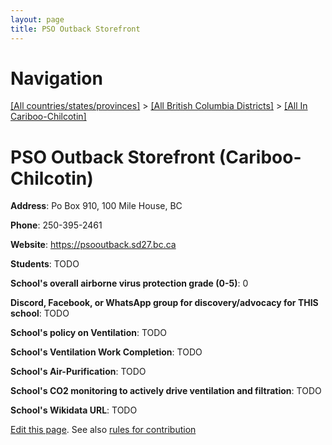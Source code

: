 ```yaml
---
layout: page
title: PSO Outback Storefront
---
```

# Navigation

[[All countries/states/provinces]](../../..) > [[All British Columbia Districts]](../..) > [[All In Cariboo-Chilcotin]](..)

# PSO Outback Storefront (Cariboo-Chilcotin)

**Address**: Po Box 910, 100 Mile House, BC

**Phone**: 250-395-2461

**Website**: <https://psooutback.sd27.bc.ca>

**Students**: TODO

**School's overall airborne virus protection grade (0-5)**: 0

**Discord, Facebook, or WhatsApp group for discovery/advocacy for THIS school**: TODO

**School's policy on Ventilation**: TODO

**School's Ventilation Work Completion**: TODO

**School's Air-Purification**: TODO

**School's CO2 monitoring to actively drive ventilation and filtration**: TODO

**School's Wikidata URL**: TODO


[Edit this page](https://github.com/ventilate-schools/BC/edit/main/./Cariboo-Chilcotin/PSO_Outback_Storefront.md). See also [rules for contribution](../../../contribution-rules/)